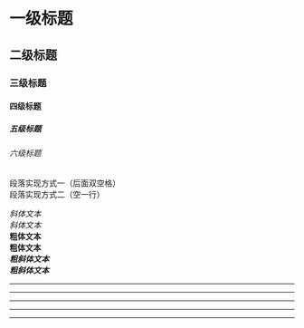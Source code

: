 # 一级标题
## 二级标题
### 三级标题
#### 四级标题
##### 五级标题
###### 六级标题

段落实现方式一（后面双空格）  
段落实现方式二（空一行）

*斜体文本*  
_斜体文本_  
**粗体文本**  
__粗体文本__  
***粗斜体文本***  
___粗斜体文本___  

***

* * *

*****

- - -

----------


